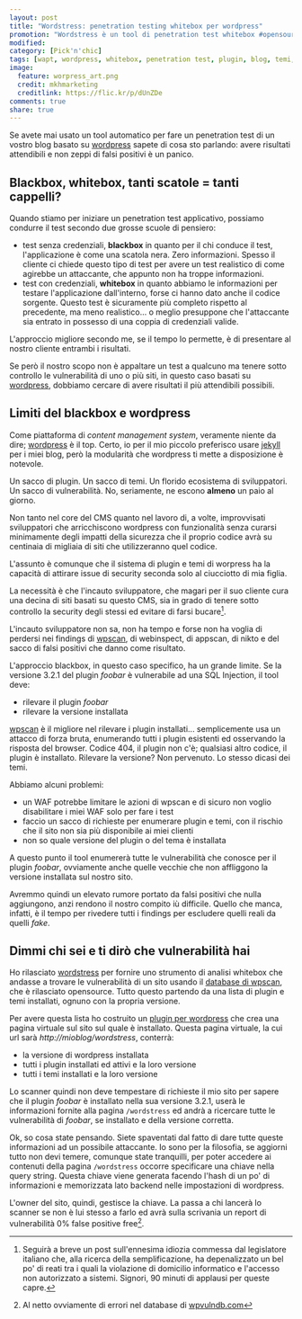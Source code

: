 ```yaml
---
layout: post
title: "Wordstress: penetration testing whitebox per wordpress"
promotion: "Wordstress è un tool di penetration test whitebox #opensource per #wordpress scritto in #ruby"
modified:
category: [Pick'n'chic]
tags: [wapt, wordpress, whitebox, penetration test, plugin, blog, temi, ruby]
image:
  feature: worpress_art.png
  credit: mkhmarketing
  creditlink: https://flic.kr/p/dUnZDe
comments: true
share: true
---
```


Se avete mai usato un tool automatico per fare un penetration test di un vostro
blog basato su [wordpress](https://wordpress.org) sapete di cosa sto parlando:
avere risultati attendibili e non zeppi di falsi positivi è un panico.

## Blackbox, whitebox, tanti scatole = tanti cappelli?

Quando stiamo per iniziare un penetration test applicativo, possiamo condurre
il test secondo due grosse scuole di pensiero:

* test senza credenziali, **blackbox** in quanto per il chi conduce il test,
  l'applicazione è come una scatola nera. Zero informazioni. Spesso il cliente
  ci chiede questo tipo di test per avere un test realistico di come agirebbe
  un attaccante, che appunto non ha troppe informazioni.
* test con credenziali, **whitebox** in quanto abbiamo le informazioni per
  testare l'applicazione dall'interno, forse ci hanno dato anche il codice
  sorgente. Questo test è sicuramente più completo rispetto al precedente, ma
  meno realistico... o meglio presuppone che l'attaccante sia entrato in possesso
  di una coppia di credenziali valide.

L'approccio migliore secondo me, se il tempo lo permette, è di presentare al
nostro cliente entrambi i risultati.

Se però il nostro scopo non è appaltare un test a qualcuno ma tenere sotto
controllo le vulnerabilità di uno o più siti, in questo caso basati su
[wordpress](https://wordpress.org), dobbiamo cercare di avere risultati il più
attendibili possibili.

## Limiti del blackbox e wordpress

Come piattaforma di _content management system_, veramente niente da dire;
[wordpress](https://wordpress.org) è il top. Certo, io per il mio piccolo
preferisco usare [jekyll](https://jekyllrb.com) per i miei blog, però la
modularità che wordpress ti mette a disposizione è notevole.

Un sacco di plugin. Un sacco di temi. Un florido ecosistema di sviluppatori. Un
sacco di vulnerabilità. No, seriamente, ne escono **almeno** un paio al giorno.

Non tanto nel core del CMS quanto nel lavoro di, a volte, improvvisati
sviluppatori che arricchiscono wordpress con funzionalità senza curarsi
minimamente degli impatti della sicurezza che il proprio codice avrà su
centinaia di migliaia di siti che utilizzeranno quel codice.

L'assunto è comunque che il sistema di plugin e temi di worpress ha la capacità
di attirare issue di security seconda solo al ciucciotto di mia figlia.

La necessità è che l'incauto sviluppatore, che magari per il suo cliente cura
una decina di siti basati su questo CMS, sia in grado di tenere sotto controllo
la security degli stessi ed evitare di farsi bucare[^1].

L'incauto sviluppatore non sa, non ha tempo e forse non ha voglia di perdersi
nei findings di [wpscan](https://wpscan.org), di webinspect, di appscan, di
nikto e del sacco di falsi positivi che danno come risultato.

L'approccio blackbox, in questo caso specifico, ha un grande limite. Se la
versione 3.2.1 del plugin _foobar_ è vulnerabile ad una SQL Injection, il tool
deve:

* rilevare il plugin _foobar_
* rilevare la versione installata

[wpscan](https://wpscan.org) è il migliore nel rilevare i plugin installati...
semplicemente usa un attacco di forza bruta, enumerando tutti i plugin
esistenti ed osservando la risposta del browser. Codice 404, il plugin non c'è;
qualsiasi altro codice, il plugin è installato. Rilevare la versione? Non
pervenuto.
Lo stesso dicasi dei temi.

Abbiamo alcuni problemi:

* un WAF potrebbe limitare le azioni di wpscan e di sicuro non voglio
  disabilitare i miei WAF solo per fare i test
* faccio un sacco di richieste per enumerare plugin e temi, con il rischio che
  il sito non sia più disponibile ai miei clienti
* non so quale versione del plugin o del tema è installata

A questo punto il tool enumererà tutte le vulnerabilità che conosce per il
plugin _foobar_, ovviamente anche quelle vecchie che non affliggono la versione
installata sul nostro sito.

Avremmo quindi un elevato rumore portato da falsi positivi che nulla
aggiungono, anzi rendono il nostro compito iù difficile. Quello che manca,
infatti, è il tempo per rivedere tutti i findings per escludere quelli reali da
quelli _fake_.

## Dimmi chi sei e ti dirò che vulnerabilità hai

Ho rilasciato [wordstress](https://rubygems.org/gems/wordstress) per fornire
uno strumento di analisi whitebox che andasse a trovare le vulnerabilità di un
sito usando il [database di wpscan](https://wpvulndb.com), che è rilasciato
opensource. Tutto questo partendo da una lista di plugin e temi installati,
ognuno con la propria versione.

Per avere questa lista ho costruito un [plugin per
wordpress](https://wordpress.org/plugins/wordstress) che crea una pagina
virtuale sul sito sul quale è installato. Questa pagina virtuale, la cui url
sarà _http://mioblog/wordstress_, conterrà:

* la versione di wordpress installata
* tutti i plugin installati ed attivi e la loro versione
* tutti i temi installati e la loro versione

Lo scanner quindi non deve tempestare di richieste il mio sito per sapere che
il plugin _foobar_ è installato nella sua versione 3.2.1, userà le informazioni
fornite alla pagina ```/wordstress``` ed andrà a ricercare tutte le
vulnerabilità di _foobar_, se installato e della versione corretta.

Ok, so cosa state pensando. Siete spaventati dal fatto di dare tutte queste
informazioni ad un possibile attaccante. Io sono per la filosofia, se aggiorni
tutto non devi temere, comunque state tranquilli, per poter accedere ai
contenuti della pagina ```/wordstress``` occorre specificare una chiave nella
query string. Questa chiave viene generata facendo l'hash di un po' di
informazioni e memorizzata lato backend nelle impostazioni di wordpress.

L'owner del sito, quindi, gestisce la chiave. La passa a chi lancerà lo
scanner se non è lui stesso a farlo ed avrà sulla scrivania un report di
vulnerabilità 0% false positive free[^2].

[^1]: Seguirà a breve un post sull'ennesima idiozia commessa dal legislatore
      italiano che, alla ricerca della semplificazione, ha depenalizzato un bel po'
      di reati tra i quali la violazione di domicilio informatico e l'accesso non
      autorizzato a sistemi. Signori, 90 minuti di applausi per queste capre.

[^2]: Al netto ovviamente di errori nel database di [wpvulndb.com](https://wpvulndb.com)
